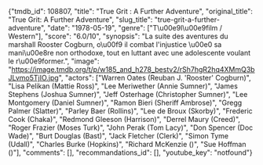 {"tmdb_id": 108807, "title": "True Grit : A Further Adventure", "original_title": "True Grit: A Further Adventure", "slug_title": "true-grit-a-further-adventure", "date": "1978-05-19", "genre": ["T\u00e9l\u00e9film / Western"], "score": "6.0/10", "synopsis": "La suite des aventures du marshall Rooster Cogburn, o\u00f9 il combat l'injustice \u00e0 sa mani\u00e8re non orthodoxe, tout en luttant avec une adolescente voulant le r\u00e9former.", "image": "https://image.tmdb.org/t/p/w185_and_h278_bestv2/rSh7hgR2hq4XMmQ3bJLvmo5TjIO.jpg", "actors": ["Warren Oates (Reuban J. 'Rooster' Cogburn)", "Lisa Pelikan (Mattie Ross)", "Lee Meriwether (Annie Sumner)", "James Stephens (Joshua Sumner)", "Jeff Osterhage (Christopher Sumner)", "Lee Montgomery (Daniel Sumner)", "Ramon Bieri (Sheriff Ambrose)", "Gregg Palmer (Slatter)", "Parley Baer (Rollins)", "Lee de Broux (Skorby)", "Frederic Cook (Chaka)", "Redmond Gleeson (Harrison)", "Derrel Maury (Creed)", "Roger Frazier (Moses Turk)", "John Perak (Tom Lacy)", "Don Spencer (Doc Wade)", "Burt Douglas (Bast)", "Jack Fletcher (Clerk)", "Simon Tyme (Udall)", "Charles Burke (Hopkins)", "Richard McKenzie ()", "Sue Hoffman ()"], "comments": [], "recommandations_id": [], "youtube_key": "notfound"}